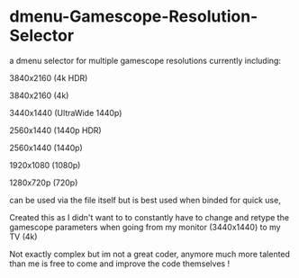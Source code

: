 # dmenu-Gamescope-Resolution-Selector


a dmenu selector for multiple gamescope resolutions currently including:

3840x2160 (4k HDR)

3840x2160 (4k)

3440x1440 (UltraWide 1440p)

2560x1440 (1440p HDR)

2560x1440 (1440p)

1920x1080 (1080p)

1280x720p (720p)


can be used via the file itself but is best used when binded for quick use,

Created this as I didn't want to to constantly have to change and retype the gamescope parameters when going from my monitor (3440x1440) to my TV (4k)

Not exactly complex but im not a great coder, anymore much more talented than me is free to come and improve the code themselves !

